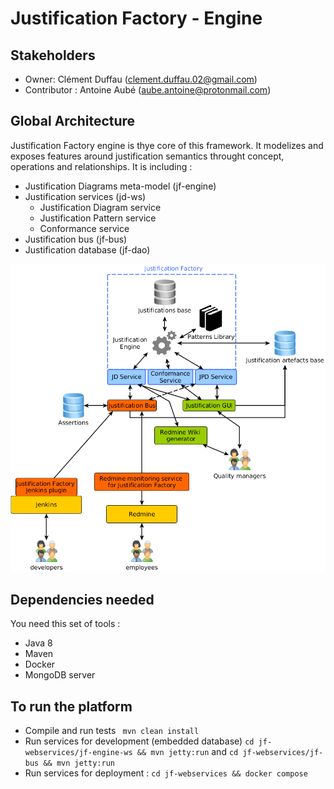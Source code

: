 # Justification Factory - Engine


## Stakeholders
  * Owner: Clément Duffau ([clement.duffau.02@gmail.com](clement.duffau.02@gmail.com))
  * Contributor : Antoine Aubé ([aube.antoine@protonmail.com](aube.antoine@protonmail.com))

## Global Architecture
Justification Factory engine is thye core of this framework. It modelizes and exposes features around justification semantics throught concept, operations and relationships. 
It is including :
* Justification Diagrams meta-model (jf-engine)
* Justification services (jd-ws)
  * Justification Diagram service
  * Justification Pattern service
  * Conformance service
* Justification bus (jf-bus)
* Justification database (jf-dao)

![global-achitecture](docs/global-architecture.png)


## Dependencies needed

You need this set of tools :
* Java 8
* Maven
* Docker
* MongoDB server

## To run the platform

* Compile and run tests ``` mvn clean install```
* Run services for development (embedded database) ```cd jf-webservices/jf-engine-ws && mvn jetty:run``` and ```cd jf-webservices/jf-bus && mvn jetty:run```
* Run services for deployment : ```cd jf-webservices && docker compose```


